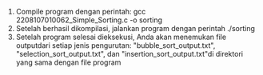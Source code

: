 1. Compile program dengan perintah:
      gcc 2208107010062_Simple_Sorting.c -o sorting
2. Setelah berhasil dikompilasi, jalankan program dengan perintah 
      ./sorting
3. Setelah program selesai dieksekusi, Anda akan menemukan file outputdari setiap jenis pengurutan: "bubble_sort_output.txt",
   "selection_sort_output.txt", dan "insertion_sort_output.txt"di direktori yang sama dengan file program

